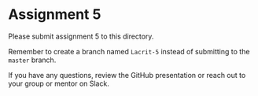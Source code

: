 # Assignment 5

Please submit assignment 5 to this directory.

Remember to create a branch named `Lacrit-5` 
instead of submitting to the `master` branch.

If you have any questions, review the GitHub presentation or reach
out to your group or mentor on Slack.
